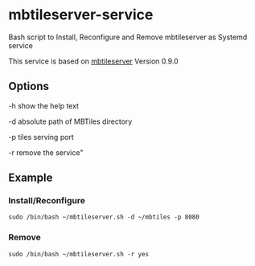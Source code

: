 # mbtileserver-service
Bash script to Install, Reconfigure and Remove mbtileserver as Systemd service

This service is based on [mbtileserver](https://github.com/consbio/mbtileserver) Version 0.9.0

## Options
  -h  show the help text
  
  -d  absolute path of MBTiles directory
  
  -p  tiles serving port
  
  -r  remove the service"

## Example

### Install/Reconfigure
`sudo /bin/bash ~/mbtileserver.sh -d ~/mbtiles -p 8080`

### Remove
`sudo /bin/bash ~/mbtileserver.sh -r yes`
